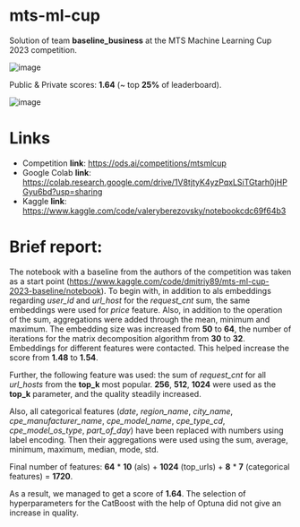 # mts-ml-cup
Solution of team **baseline_business** at the MTS Machine Learning Cup 2023 competition.


![image](https://user-images.githubusercontent.com/61282340/229229125-b48b3929-dd40-434d-80ea-e5545b70d1b5.png)

Public & Private scores: **1.64** (~ top **25%** of leaderboard).

![image](https://user-images.githubusercontent.com/61282340/229232507-a03a911a-6443-43cd-bcaf-f049135012f9.png)


# Links

* Competition **link**: https://ods.ai/competitions/mtsmlcup
* Google Colab **link**: https://colab.research.google.com/drive/1V8tjtyK4yzPqxLSiTGtarh0jHPGyu6bd?usp=sharing
* Kaggle **link**: https://www.kaggle.com/code/valeryberezovsky/notebookcdc69f64b3

# Brief report:

The notebook with a baseline from the authors of the competition was taken as a start point (https://www.kaggle.com/code/dmitriy89/mts-ml-cup-2023-baseline/notebook). To begin with, in addition to als embeddings regarding *user_id* and *url_host* for the *request_cnt* sum, the same embeddings were used for *price* feature. Also, in addition to the operation of the sum, aggregations were added through the mean, minimum and maximum. The embedding size was increased from **50** to **64**, the number of iterations for the matrix decomposition algorithm from **30** to **32**. Embeddings for different features were contacted. This helped increase the score from **1.48** to **1.54**.

Further, the following feature was used: the sum of *request_cnt* for all *url_hosts* from the **top_k** most popular. **256**, **512**, **1024** were used as the **top_k** parameter, and the quality steadily increased.

Also, all categorical features (*date*, *region_name*, *city_name*, *cpe_manufacturer_name*, *cpe_model_name*, *cpe_type_cd*, *cpe_model_os_type*, *part_of_day*) have been replaced with numbers using label encoding. Then their aggregations were used using the sum, average, minimum, maximum, median, mode, std.

Final number of features: **64** * **10** (als) + **1024** (top_urls) + **8** * **7** (categorical features) = **1720**.

As a result, we managed to get a score of **1.64**. The selection of hyperparameters for the CatBoost with the help of Optuna did not give an increase in quality.
